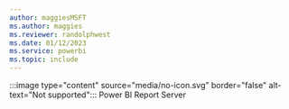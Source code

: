 ```yaml
---
author: maggiesMSFT
ms.author: maggies
ms.reviewer: randolphwest
ms.date: 01/12/2023
ms.service: powerbi
ms.topic: include
---
```

:::image type="content" source="media/no-icon.svg" border="false" alt-text="Not supported"::: Power BI Report Server